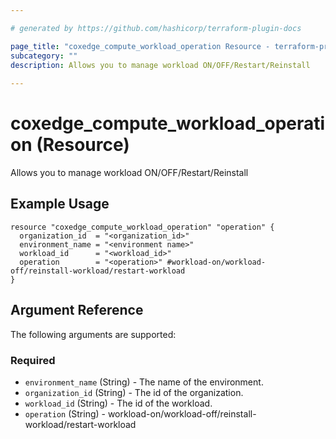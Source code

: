 ```yaml
---

# generated by https://github.com/hashicorp/terraform-plugin-docs

page_title: "coxedge_compute_workload_operation Resource - terraform-provider-coxedge"
subcategory: ""
description: Allows you to manage workload ON/OFF/Restart/Reinstall
  
---
```


# coxedge_compute_workload_operation (Resource)

Allows you to manage workload ON/OFF/Restart/Reinstall

Example Usage
---

```
resource "coxedge_compute_workload_operation" "operation" {
  organization_id  = "<organization_id>"
  environment_name = "<environment name>"
  workload_id      = "<workload_id>"
  operation        = "<operation>" #workload-on/workload-off/reinstall-workload/restart-workload
}
```

<!-- schema generated by tfplugindocs -->

## Argument Reference

The following arguments are supported:

### Required

- `environment_name` (String) - The name of the environment.
- `organization_id` (String) - The id of the organization.
- `workload_id` (String) - The id of the workload.
- `operation` (String) - workload-on/workload-off/reinstall-workload/restart-workload
